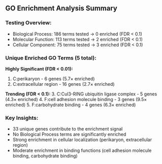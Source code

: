## GO Enrichment Analysis Summary

### Testing Overview:

  - Biological Process: 186 terms tested → 0 enriched (FDR < 0.1)
  - Molecular Function: 113 terms tested → 2 enriched (FDR < 0.1)
  - Cellular Component: 75 terms tested → 3 enriched (FDR < 0.1)

### Unique Enriched GO Terms (5 total):

**Highly Significant (FDR < 0.01):**
1. C:perikaryon - 6 genes (5.7× enriched)
2. C:extracellular region - 16 genes (2.7× enriched)

**Trending (FDR < 0.1):**
3. C:Cul3-RING ubiquitin ligase complex - 5 genes (4.3× enriched)
4. F:cell adhesion molecule binding - 3 genes (9.5× enriched)
5. F:carbohydrate binding - 4 genes (6.3× enriched)

### Key Insights:

  - 33 unique genes contribute to the enrichment signal
  - No Biological Process terms are significantly enriched
  - Strong enrichment in cellular localization (perikaryon, extracellular region)
  - Moderate enrichment in binding functions (cell adhesion molecule binding, carbohydrate binding)
